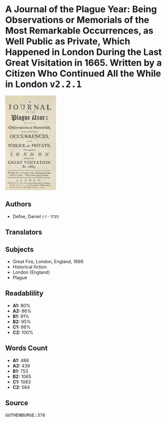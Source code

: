 # A Journal of the Plague Year: Being Observations or Memorials of the Most Remarkable Occurrences, as Well Public as Private, Which Happened in London During the Last Great Visitation in 1665. Written by a Citizen Who Continued All the While in London <kbd>v2.2.1</kbd>

![](./cover.medium.jpg "")

## Authors


 - Defoe, Daniel <small>(-1 - 1731)</small>

## Translators



## Subjects


 - Great Fire, London, England, 1666
 - Historical fiction
 - London (England)
 - Plague

## Readablility


 - **A1:** 80%
 - **A2:** 86%
 - **B1:** 91%
 - **B2:** 95%
 - **C1:** 98%
 - **C2:** 100%

## Words Count


 - **A1:** 486
 - **A2:** 439
 - **B1:** 753
 - **B2:** 1065
 - **C1:** 1063
 - **C2:** 564

## Source


<kbd>GUTHENBURGE:376</kbd>
